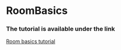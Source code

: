 # RoomBasics

### The tutorial is available under the link
[Room basics tutorial](https://inspirecoding.app/room-basics-introduction/)
